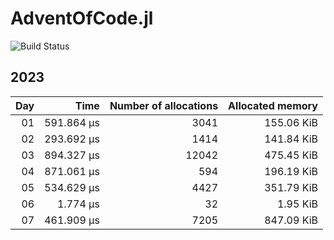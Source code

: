 # AdventOfCode.jl 
 
![Build Status](https://github.com/FrederikSchnack/AdventOfCode.jl/actions/workflows/CI.yml/badge.svg?branch=main)    

 ## 2023
| Day | Time | Number of allocations | Allocated memory |
|----:|-----:|----------------------:|-----------------:|
| 01 | 591.864 μs | 3041| 155.06 KiB |
| 02 | 293.692 μs | 1414| 141.84 KiB |
| 03 | 894.327 μs | 12042| 475.45 KiB |
| 04 | 871.061 μs | 594| 196.19 KiB |
| 05 | 534.629 μs | 4427| 351.79 KiB |
| 06 | 1.774 μs | 32| 1.95 KiB |
| 07 | 461.909 μs | 7205| 847.09 KiB |